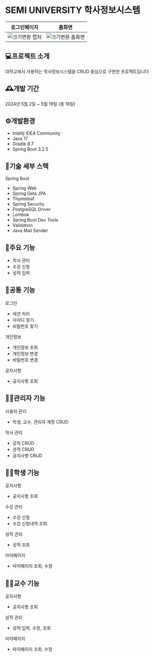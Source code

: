 # SEMI UNIVERSITY 학사정보시스템 

| 로그인페이지 | 홈화면 |
|----------|-----------|
| ![크기변환 캡처](https://github.com/finelee1119/semiu/assets/162389671/df97f87a-d55e-48e6-8348-c1d00fa8afe1)| ![크기변환 홈화면](https://github.com/finelee1119/semiu/assets/162389671/63a5061a-779e-4dcf-b728-47cdfa00c300)|
## 💻프로젝트 소개 
대학교에서 사용하는 학사정보시스템을 CRUD 중심으로 구현한 프로젝트입니다
  
## 🕰개발 기간
2024년 5월 2일 ~ 5월 19일 (총 18일)  
  
## ⚙개발환경
- Intellij IDEA Community
- Java 17
- Gradle 8.7
- Spring Boot 3.2.5  
  
## 📄기술 세부 스택
Spring Boot
- Spring Web
- Spring Data JPA
- Thymeleaf
- Spring Security
- PostgreSQL Driver
- Lombok
- Spring Boot Dev Tools
- Validation
- Java Mail Sender

## 📌주요 기능
- 학사 관리
- 수강 신청
- 성적 입력

## 📖공통 기능
로그인
- 세션 처리
- 아이디 찾기
- 비밀번호 찾기  
  
개인정보
- 개인정보 조회
- 개인정보 변경
- 비밀번호 변경
  
공지사항
- 공지사항 조회

## 👨‍🔧관리자 기능
사용자 관리
- 학생, 교수, 관리자 계정 CRUD
  
학사 관리
- 강의 CRUD
- 성적 CRUD
- 공지사항 CRUD
  
## 👩‍🎓학생 기능
공지사항
- 공지사항 조회
  
수강 관리
- 수강 신청
- 수강 신청내역 조회
  
성적 관리
- 성적 조회
  
마이페이지
- 마이페이지 조회, 수정
  
## 👨‍🏫교수 기능
공지사항
- 공지사항 조회

성적 관리
- 성적 입력, 수정, 조회

마이페이지
- 마이페이지 조회, 수정

